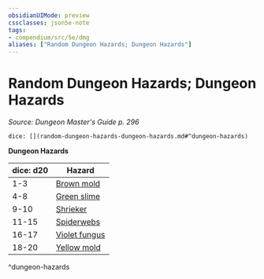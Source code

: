 ```yaml
---
obsidianUIMode: preview
cssclasses: json5e-note
tags:
- compendium/src/5e/dmg
aliases: ["Random Dungeon Hazards; Dungeon Hazards"]
---
```

# Random Dungeon Hazards; Dungeon Hazards
*Source: Dungeon Master's Guide p. 296* 

`dice: [](random-dungeon-hazards-dungeon-hazards.md#^dungeon-hazards)`

**Dungeon Hazards**

| dice: d20 | Hazard |
|-----------|--------|
| 1-3 | [Brown mold](brown-mold.md) |
| 4-8 | [Green slime](green-slime.md) |
| 9-10 | [Shrieker](b_shrieker.md) |
| 11-15 | [Spiderwebs](webs.md) |
| 16-17 | [Violet fungus](b_violet-fungus.md) |
| 18-20 | [Yellow mold](yellow-mold.md) |
^dungeon-hazards